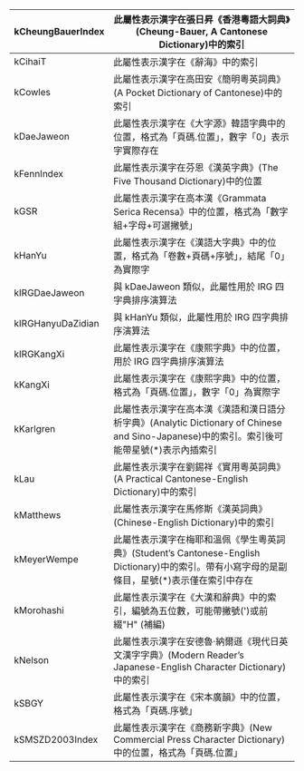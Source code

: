 | kCheungBauerIndex | 此屬性表示漢字在張日昇《香港粵語大詞典》(Cheung-Bauer, A Cantonese Dictionary)中的索引                                  |
|-------------------|-------------------------------------------------------------------------------------------------|
| kCihaiT           | 此屬性表示漢字在《辭海》中的索引                                                                                |
| kCowles           | 此屬性表示漢字在高田安《簡明粵英詞典》(A Pocket Dictionary of Cantonese)中的索引                                       |
| kDaeJaweon        | 此屬性表示漢字在《大字源》韓語字典中的位置，格式為「頁碼.位置」，數字「0」表示字實際存在                                                   |
| kFennIndex        | 此屬性表示漢字在芬恩《漢英字典》(The Five Thousand Dictionary)中的位置                                              |
| kGSR              | 此屬性表示漢字在高本漢《Grammata Serica Recensa》中的位置，格式為「數字組+字母+可選撇號」                                       |
| kHanYu            | 此屬性表示漢字在《漢語大字典》中的位置，格式為「卷數+頁碼+序號」，結尾「0」為實際字                                                     |
| kIRGDaeJaweon     | 與 kDaeJaweon 類似，此屬性用於 IRG 四字典排序演算法                                                              |
| kIRGHanyuDaZidian | 與 kHanYu 類似，此屬性用於 IRG 四字典排序演算法                                                                  |
| kIRGKangXi        | 此屬性表示漢字在《康熙字典》中的位置，用於 IRG 四字典排序演算法                                                              |
| kKangXi           | 此屬性表示漢字在《康熙字典》中的位置，格式為「頁碼.位置」，數字「0」為實際字                                                         |
| kKarlgren         | 此屬性表示漢字在高本漢《漢語和漢日語分析字典》(Analytic Dictionary of Chinese and Sino-Japanese)中的索引。索引後可能帶星號(*)表示內插索引 |
| kLau              | 此屬性表示漢字在劉錫祥《實用粵英詞典》(A Practical Cantonese-English Dictionary)中的索引                               |
| kMatthews         | 此屬性表示漢字在馬修斯《漢英詞典》(Chinese-English Dictionary)中的索引                                               |
| kMeyerWempe       | 此屬性表示漢字在梅耶和溫佩《學生粵英詞典》(Student’s Cantonese-English Dictionary)中的索引。帶有小寫字母的是副條目，星號(*)表示僅在索引中存在    |
| kMorohashi        | 此屬性表示漢字在《大漢和辭典》中的索引，編號為五位數，可能帶撇號(')或前綴"H" (補編)                                                  |
| kNelson           | 此屬性表示漢字在安德魯·納爾遜《現代日英文漢字字典》(Modern Reader’s Japanese-English Character Dictionary)中的索引           |
| kSBGY             | 此屬性表示漢字在《宋本廣韻》中的位置，格式為「頁碼.序號」                                                                   |
| kSMSZD2003Index   | 此屬性表示漢字在《商務新字典》(New Commercial Press Character Dictionary)中的位置，格式為「頁碼.位置」                       |
